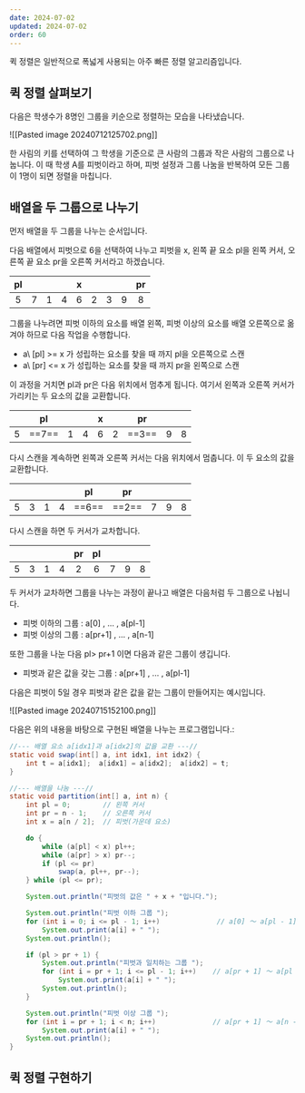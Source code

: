 ```yaml
---
date: 2024-07-02
updated: 2024-07-02
order: 60
---
```

퀵 정렬은 일반적으로 폭넓게 사용되는 아주 빠른 정렬 알고리즘입니다.

## 퀵 정렬 살펴보기

다음은 학생수가 8명인 그룹을 키순으로 정렬하는 모습을 나타냈습니다.

![[Pasted image 20240712125702.png]]

한 사림의 키를 선택하여 그 학생을 기준으로 큰 사람의 그룹과 작은 사람의 그룹으로 나눕니다. 이 때 학생 A를 피벗이라고 하며, 피벗 설정과 그룹 나눔을 반복하여 모든 그룹이 1명이 되면 정렬을 마칩니다.

## 배열을 두 그룹으로 나누기

먼저 배열을 두 그룹을 나누는 순서입니다.

다음 배열에서 피벗으로 6을 선택하여 나누고 피벗을 x, 왼쪽 끝 요소 pl을 왼쪽 커서, 오른쪽 끝 요소 pr을 오른쪽 커서라고 하겠습니다.

| pl  |     |     |     |  x  |     |     |     | pr  |
| :-: | :-: | :-: | :-: | :-: | :-: | :-: | :-: | :-: |
|  5  |  7  |  1  |  4  |  6  |  2  |  3  |  9  |  8  |

그룹을 나누려면 피벗 이하의 요소를 배열 왼쪽, 피벗 이상의 요소를 배열 오른쪽으로 옮겨야 하므로 다음 작업을 수행합니다.

- a\ \[pl\] >= x 가 성립하는 요소를 찾을 때 까지 pl을 오른쪽으로 스캔
- a\ \[pr\] <= x 가 성립하는 요소를 찾을 때 까지 pr을 왼쪽으로 스캔

이 과정을 거치면 pl과 pr은 다음 위치에서 멈추게 됩니다. 여기서 왼쪽과 오른쪽 커서가 가리키는 두 요소의 값을 교환합니다.

|     |  pl   |     |     |  x  |     |  pr   |     |     |
| :-: | :---: | :-: | :-: | :-: | :-: | :---: | :-: | :-: |
|  5  | ==7== |  1  |  4  |  6  |  2  | ==3== |  9  |  8  |

다시 스캔을 계속하면 왼쪽과 오른쪽 커서는 다음 위치에서 멈춥니다. 이 두 요소의 값을 교환합니다.

|     |     |     |     |  pl   |  pr   |     |     |     |
| :-: | :-: | :-: | :-: | :---: | :---: | :-: | :-: | :-: |
|  5  |  3  |  1  |  4  | ==6== | ==2== |  7  |  9  |  8  |

다시 스캔을 하면 두 커서가 교차합니다.

|     |     |     |     | pr  | pl  |     |     |     |
| :-: | :-: | :-: | :-: | :-: | :-: | :-: | :-: | :-: |
|  5  |  3  |  1  |  4  |  2  |  6  |  7  |  9  |  8  |

두 커서가 교차하면 그룹을 나누는 과정이 끝나고 배열은 다음처럼 두 그룹으로 나뉩니다.

- 피벗 이하의 그룹 : a\[0\] , ... , a\[pl-1\]
- 피벗 이상의 그룹 : a\[pr+1] , ... , a\[n-1\]

또한 그룹을 나눈 다음 pl> pr+1 이면 다음과 같은 그룹이 생깁니다.

- 피벗과 같은 값을 갖는 그룹 : a\[pr+1\] , ... , a\[pl-1\]

다음은 피벗이 5일 경우 피벗과 같은 값을 같는 그룹이 만들어지는 예시입니다.

![[Pasted image 20240715152100.png]]

다음은 위의 내용을 바탕으로 구현된 배열을 나누는 프로그램입니다.:

```java
//--- 배열 요소 a[idx1]과 a[idx2]의 값을 교환 ---//
static void swap(int[] a, int idx1, int idx2) {
	int t = a[idx1];  a[idx1] = a[idx2];  a[idx2] = t;
}

//--- 배열을 나눔 ---//
static void partition(int[] a, int n) {
	int pl = 0;        // 왼쪽 커서
	int pr = n - 1;    // 오른쪽 커서
	int x = a[n / 2];  // 피벗(가운데 요소)

	do {
		while (a[pl] < x) pl++;
		while (a[pr] > x) pr--;
		if (pl <= pr)
			swap(a, pl++, pr--);
	} while (pl <= pr);

	System.out.println("피벗의 값은 " + x + "입니다.");

	System.out.println("피벗 이하 그룹 ");
	for (int i = 0; i <= pl - 1; i++)              // a[0] ～ a[pl - 1]
		System.out.print(a[i] + " ");
	System.out.println();

	if (pl > pr + 1) {
		System.out.println("피벗과 일치하는 그룹 ");
		for (int i = pr + 1; i <= pl - 1; i++)    // a[pr + 1] ～ a[pl - 1]
			System.out.print(a[i] + " ");
		System.out.println();
	}

	System.out.println("피벗 이상 그룹 ");
	for (int i = pr + 1; i < n; i++)              // a[pr + 1] ～ a[n - 1]
		System.out.print(a[i] + " ");
	System.out.println();
}
```

## 퀵 정렬 구현하기